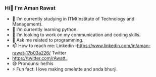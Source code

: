### Hi👋  I'm Aman Rawat

- 🔭 I’m currently studying in ITM(Institute of Technology and Management).
- 🌱 I’m currently learning python.
- 👯 I’m looking to work on my communication and coding skills.
- 💬 Ask me related to programming.
- 📫 How to reach me: Linkedin 
-https://www.linkedin.com/in/aman-rawat-17b03a226/
                       Twitter 
- https://twitter.com/rAwatt_
- 😄 Pronouns: he/his
- ⚡ Fun fact: I love making omelette and anda bhurji.

<!--

- 🔭 I’m currently studying in ITM(Institute of Technology and Management).
- 🌱 I’m currently learning python.
- 👯 I’m looking to collaborate on ...
- 🤔 I’m looking for help with ...
- 💬 Ask me about ...
- 📫 How to reach me: 
      Linkedin -https://www.linkedin.com/in/aman-rawat-17b03a226/
      Twitter - https://twitter.com/rAwatt_
- 😄 Pronouns: he/his
- ⚡ Fun fact: ...
-->
